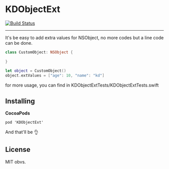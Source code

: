 # KDObjectExt
[![Build Status](https://travis-ci.org/kingiol/KDObjectExt.svg)](https://travis-ci.org/kingiol/KDObjectExt)

------

It's be easy to add extra values for NSObject, no more codes but a line code can be done.

``` swift
class CustomObject: NSObject {
            
}
        
let object = CustomObject()
object.extValues = ["age": 10, "name": "kd"]
```

for more usage, you can find in KDObjectExtTests/KDObjectExtTests.swift

## Installing

**CocoaPods**

```
pod 'KDObjectExt'
```

And that'll be 👌

## License

MIT obvs.